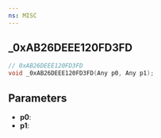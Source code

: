 ```yaml
---
ns: MISC
---
```

## _0xAB26DEEE120FD3FD

```c
// 0xAB26DEEE120FD3FD
void _0xAB26DEEE120FD3FD(Any p0, Any p1);
```

## Parameters
* **p0**:
* **p1**:
